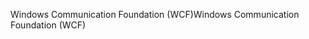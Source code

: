 <span data-ttu-id="87216-101">Windows Communication Foundation (WCF)</span><span class="sxs-lookup"><span data-stu-id="87216-101">Windows Communication Foundation (WCF)</span></span>